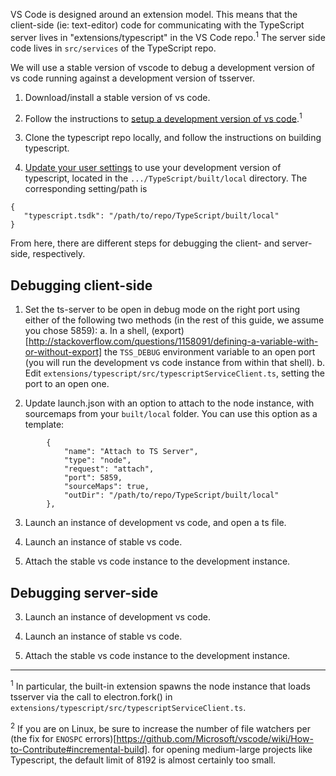VS Code is designed around an extension model. This means that the client-side (ie: text-editor) code for communicating with the TypeScript server lives in "extensions/typescript" in the VS Code repo.<sup>1</sup>
The server side code lives in `src/services` of the TypeScript repo.

We will use a stable version of vscode to debug a development version of vs code running against a development version of tsserver.

1) Download/install a stable version of vs code.

2) Follow the instructions to [setup a development version of vs code](https://github.com/Microsoft/vscode/wiki/How-to-Contribute).<sup>1</sup>

3) Clone the typescript repo locally, and follow the instructions on building typescript.

4) [Update your user settings](https://code.visualstudio.com/docs/languages/typescript#_using-newer-typescript-versions) to use your development version of typescript, located in the `.../TypeScript/built/local` directory.
The corresponding setting/path is
```
{
   "typescript.tsdk": "/path/to/repo/TypeScript/built/local"
}
```


From here, there are different steps for debugging the client- and server-side, respectively.

## Debugging client-side

1) Set the ts-server to be open in debug mode on the right port using either of the following two methods (in the rest of this guide, we assume you chose 5859):
a. In a shell, (export)[http://stackoverflow.com/questions/1158091/defining-a-variable-with-or-without-export] the `TSS_DEBUG` environment variable to an open port (you will run the development vs code instance from within that shell).
b. Edit `extensions/typescript/src/typescriptServiceClient.ts`, setting the port to an open one.

2) Update launch.json with an option to attach to the node instance, with sourcemaps from your `built/local` folder. You can use this option as a template:
```
		{
			"name": "Attach to TS Server",
			"type": "node",
			"request": "attach",
			"port": 5859,
			"sourceMaps": true,
			"outDir": "/path/to/repo/TypeScript/built/local"
		},
```

3) Launch an instance of development vs code, and open a ts file.

4) Launch an instance of stable vs code.

5) Attach the stable vs code instance to the development instance.

## Debugging server-side

3) Launch an instance of development vs code.

4) Launch an instance of stable vs code.

5) Attach the stable vs code instance to the development instance.


---
<sup>1</sup> In particular, the built-in extension spawns the node instance that loads tsserver via the call to electron.fork() in `extensions/typescript/src/typescriptServiceClient.ts`.

<sup>2</sup> If you are on Linux, be sure to increase the number of file watchers per (the fix for `ENOSPC` errors)[https://github.com/Microsoft/vscode/wiki/How-to-Contribute#incremental-build]. for opening medium-large projects like Typescript, the default limit of 8192 is almost certainly too small.
